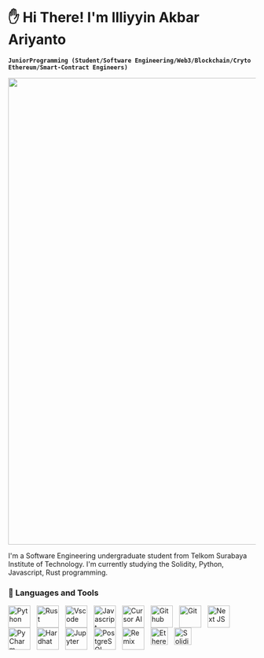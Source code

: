 # :raised_hand: Hi There! I'm Illiyyin Akbar Ariyanto

**`JuniorProgramming (Student/Software Engineering/Web3/Blockchain/Cryto Ethereum/Smart-Contract Engineers)`**

<img align="justify" width="950" src="https://media.tenor.com/YM5oAr3y6AYAAAAC/the-sandman.gif" />

I'm a Software Engineering undergraduate student from Telkom Surabaya Institute of Technology. I'm currently studying the Solidity, Python, Javascript, Rust programming. 

### 🧰 Languages and Tools

<img align="left" alt="Python" width="45px" style="padding-right:10px" src="https://cdn.jsdelivr.net/gh/devicons/devicon/icons/python/python-original-wordmark.svg" />
<img align="left" alt="Rust" width="45px" style="padding-right:10px"  src="https://www.svgrepo.com/show/473774/rust.svg" />
<img align="left" alt="Vscode" width="45px" style="padding-right:10px" src="https://cdn.jsdelivr.net/gh/devicons/devicon/icons/vscode/vscode-original.svg" />
<img align="left" alt="Javascript" width="45px" style="padding-right:10px" src="https://www.svgrepo.com/show/353925/javascript.svg" />
<img align="left" alt="Cursor AI" width="45px" style="padding-right:10px" src="https://www.svgrepo.com/show/525308/cursor.svg" />
<img align="left" alt="Github" width="45px" style="padding-right:10px" src="https://cdn.jsdelivr.net/gh/devicons/devicon/icons/github/github-original.svg" />
<img align="left" alt="Git" width="45px" style="padding-right:10px" src="https://cdn.jsdelivr.net/gh/devicons/devicon/icons/git/git-original.svg" />
<img align="left" alt="Next JS" width="45px" style="padding-right:10px" src="https://www.svgrepo.com/show/342062/next-js.svg" />
<img align="left" alt="PyCharm" width="45px" style="padding-right:10px" src="https://cdn.jsdelivr.net/gh/devicons/devicon/icons/pycharm/pycharm-original.svg" />
<img align="left" alt="Hardhat" width="45px" style="padding-right:10px" src="https://icon.icepanel.io/Technology/svg/Hardhat.svg" />
<img align="left" alt="Jupyter" width="45px" style="padding-right:10px" src="https://cdn.jsdelivr.net/gh/devicons/devicon/icons/jupyter/jupyter-original-wordmark.svg" />
<img align="left" alt="PostgreSQL" width="45px" style="padding-right:10px" src="https://cdn.jsdelivr.net/gh/devicons/devicon/icons/postgresql/postgresql-original.svg" />
<img align="left" alt="Remix" width="45px" style="padding-right:10px" src="https://remix-project.org/static/media/team-mobile-bck.75fbee72485471254ee5816fa5ffe5ab.svg" />
<img align="left" alt="Ethereum" width="35px" style="padding-right:10px" src="https://upload.wikimedia.org/wikipedia/commons/thumb/0/05/Ethereum_logo_2014.svg/1257px-Ethereum_logo_2014.svg.png" />
<img align="left" alt="Solidity" width="35px" style="padding-right:10px" src="https://www.cdnlogo.com/logos/s/73/solidity.svg" />

          
          
<br />
<br /> 

#           
